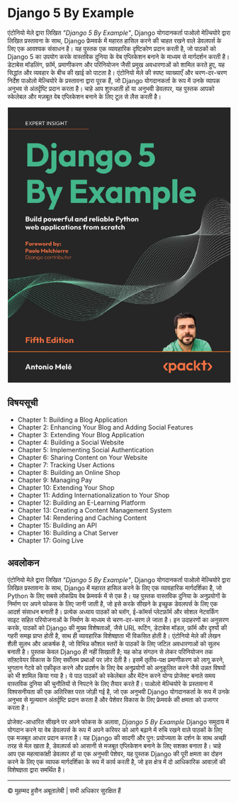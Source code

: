 <!-- ©©©©©©©©©©©©©©©©©©©©©©©© All Rights Are Reserved By Muhammad Husain Abootalebi ©©©©©©©©©©©©©©©©©©©©©©©©©©©©©©©©©© -->

# Django 5 By Example

एंटोनियो मेले द्वारा लिखित *"Django 5 By Example"*, Django योगदानकर्ता पाओलो मेल्चियोरे द्वारा लिखित प्रस्तावना के साथ, Django फ्रेमवर्क में महारत हासिल करने की चाहत रखने वाले डेवलपर्स के लिए एक आवश्यक संसाधन है। यह पुस्तक एक व्यावहारिक दृष्टिकोण प्रदान करती है, जो पाठकों को Django 5 का उपयोग करके वास्तविक दुनिया के वेब एप्लिकेशन बनाने के माध्यम से मार्गदर्शन करती है। डेटाबेस मॉडलिंग, फ़ॉर्म, प्रमाणीकरण और परिनियोजन जैसी प्रमुख अवधारणाओं को शामिल करते हुए, यह सिद्धांत और व्यवहार के बीच की खाई को पाटता है। एंटोनियो मेले की स्पष्ट व्याख्याएँ और चरण-दर-चरण निर्देश पाओलो मेल्चियोरे के प्रस्तावना द्वारा पूरक हैं, जो Django योगदानकर्ता के रूप में उनके व्यापक अनुभव से अंतर्दृष्टि प्रदान करता है। चाहे आप शुरुआती हों या अनुभवी डेवलपर, यह पुस्तक आपको स्केलेबल और मज़बूत वेब एप्लिकेशन बनाने के लिए टूल से लैस करती है।

![Django For Beginners](../../assets/Books/Book%20Covers/0%20-%204%20-%20Django%205%20By%20Example.webp)

## विषयसूची

- Chapter 1: Building a Blog Application
- Chapter 2: Enhancing Your Blog and Adding Social Features
- Chapter 3: Extending Your Blog Application
- Chapter 4: Building a Social Website
- Chapter 5: Implementing Social Authentication
- Chapter 6: Sharing Content on Your Website
- Chapter 7: Tracking User Actions
- Chapter 8: Building an Online Shop
- Chapter 9: Managing Pay
- Chapter 10: Extending Your Shop
- Chapter 11: Adding Internationalization to Your Shop
- Chapter 12: Building an E-Learning Platform
- Chapter 13: Creating a Content Management System
- Chapter 14: Rendering and Caching Content
- Chapter 15: Building an API
- Chapter 16: Building a Chat Server
- Chapter 17: Going Live

## अवलोकन

एंटोनियो मेले द्वारा लिखित *"Django 5 By Example"*, Django योगदानकर्ता पाओलो मेल्चियोरे द्वारा लिखित प्रस्तावना के साथ, Django में महारत हासिल करने के लिए एक व्यावहारिक मार्गदर्शिका है, जो Python के लिए सबसे लोकप्रिय वेब फ्रेमवर्क में से एक है। यह पुस्तक वास्तविक दुनिया के अनुप्रयोगों के निर्माण पर अपने फोकस के लिए जानी जाती है, जो इसे करके सीखने के इच्छुक डेवलपर्स के लिए एक आदर्श संसाधन बनाती है। प्रत्येक अध्याय पाठकों को ब्लॉग, ई-कॉमर्स प्लेटफ़ॉर्म और सोशल नेटवर्किंग साइट सहित परियोजनाओं के निर्माण के माध्यम से चरण-दर-चरण ले जाता है। इन उदाहरणों का अनुसरण करके, पाठकों को Django की मुख्य विशेषताओं, जैसे URL रूटिंग, डेटाबेस मॉडल, फ़ॉर्म और दृश्यों की गहरी समझ प्राप्त होती है, साथ ही व्यावहारिक विशेषज्ञता भी विकसित होती है। एंटोनियो मेले की लेखन शैली सुलभ और आकर्षक है, जो विभिन्न कौशल स्तरों के पाठकों के लिए जटिल अवधारणाओं को सुलभ बनाती है। पुस्तक केवल Django ही नहीं सिखाती है; यह कोड संगठन से लेकर परिनियोजन तक सॉफ़्टवेयर विकास के लिए सर्वोत्तम प्रथाओं पर ज़ोर देती है। इसमें तृतीय-पक्ष प्रमाणीकरण को लागू करने, भुगतान गेटवे को एकीकृत करने और प्रदर्शन के लिए वेब अनुप्रयोगों को अनुकूलित करने जैसे उन्नत विषयों को भी शामिल किया गया है। ये पाठ पाठकों को स्केलेबल और मेंटेन करने योग्य प्रोजेक्ट बनाते समय वास्तविक दुनिया की चुनौतियों से निपटने के लिए तैयार करते हैं। पाओलो मेल्चियोरे के प्रस्तावना में विश्वसनीयता की एक अतिरिक्त परत जोड़ी गई है, जो एक अनुभवी Django योगदानकर्ता के रूप में उनके अनुभव से मूल्यवान अंतर्दृष्टि प्रदान करता है और पेशेवर विकास के लिए फ्रेमवर्क की क्षमता को उजागर करता है।

प्रोजेक्ट-आधारित सीखने पर अपने फोकस के अलावा, *Django 5 By Example* Django समुदाय में योगदान करने या वेब डेवलपर्स के रूप में अपने करियर को आगे बढ़ाने में रुचि रखने वाले पाठकों के लिए एक मजबूत आधार प्रदान करता है। यह Django की सादगी और पुन: प्रयोज्यता के दर्शन के साथ अच्छी तरह से मेल खाता है, डेवलपर्स को आसानी से मजबूत एप्लिकेशन बनाने के लिए सशक्त बनाता है। चाहे आप एक महत्वाकांक्षी डेवलपर हों या एक अनुभवी पेशेवर, यह पुस्तक Django की पूरी क्षमता का दोहन करने के लिए एक व्यापक मार्गदर्शिका के रूप में कार्य करती है, जो इस क्षेत्र में दो आधिकारिक आवाज़ों की विशेषज्ञता द्वारा समर्थित है।

---

© मुहम्मद हुसैन अबूतालेबी | सभी अधिकार सुरक्षित हैं

<!-- ©©©©©©©©©©©©©©©©©©©©©©©© All Rights Are Reserved By Muhammad Husain Abootalebi ©©©©©©©©©©©©©©©©©©©©©©©©©©©©©©©©©© -->
